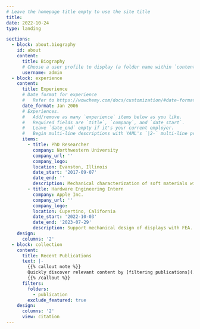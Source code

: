 ```yaml
---
# Leave the homepage title empty to use the site title
title:
date: 2022-10-24
type: landing

sections:
  - block: about.biography
    id: about
    content:
      title: Biography
      # Choose a user profile to display (a folder name within `content/authors/`)
      username: admin
  - block: experience
    content:
      title: Experience
      # Date format for experience
      #   Refer to https://wowchemy.com/docs/customization/#date-format
      date_format: Jan 2006
      # Experiences.
      #   Add/remove as many `experience` items below as you like.
      #   Required fields are `title`, `company`, and `date_start`.
      #   Leave `date_end` empty if it's your current employer.
      #   Begin multi-line descriptions with YAML's `|2-` multi-line prefix.
      items:
        - title: PhD Researcher
          company: Northwestern University
          company_url: ''
          company_logo: 
          location: Evanston, Illinois
          date_start: '2017-09-07'
          date_end: ''
          description: Mechanical characterization of soft materials with optical coherence elastography.
        - title: Hardware Engineering Intern
          company: Apple Inc.
          company_url: ''
          company_logo: 
          location: Cupertino, California
          date_start: '2022-10-03'
          date_end: '2023-07-29'
          description: Support mechanical design of displays with FEA. Focusing on vibration related topics.
    design:
      columns: '2'
  - block: collection
    content:
      title: Recent Publications
      text: |-
        {{% callout note %}}
        Quickly discover relevant content by [filtering publications](./publication/).
        {{% /callout %}}
      filters:
        folders:
          - publication
        exclude_featured: true
    design:
      columns: '2'
      view: citation
---
```

